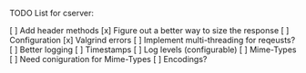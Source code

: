 TODO List for cserver:

[ ] Add header methods
[x] Figure out a better way to size the response
[ ] Configuration
[x] Valgrind errors
[ ] Implement multi-threading for reqeusts?
[ ] Better logging
    [ ] Timestamps
    [ ] Log levels (configurable)
[ ] Mime-Types
    [ ] Need coniguration for Mime-Types
[ ] Encodings?
